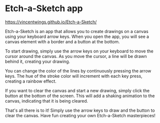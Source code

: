 # Etch-a-Sketch app

https://vincentwings.github.io/Etch-a-Sketch/

Etch-a-Sketch is an app that allows you to create drawings on a canvas using your keyboard arrow keys. When you open the app, you will see a canvas element with a border and a button at the bottom.

To start drawing, simply use the arrow keys on your keyboard to move the cursor around the canvas. As you move the cursor, a line will be drawn behind it, creating your drawing.

You can change the color of the lines by continuously pressing the arrow keys. The hue of the stroke color will increment with each key press, creating a rainbow effect.

If you want to clear the canvas and start a new drawing, simply click the button at the bottom of the screen. This will add a shaking animation to the canvas, indicating that it is being cleared.

That's all there is to it! Simply use the arrow keys to draw and the button to clear the canvas. Have fun creating your own Etch-a-Sketch masterpieces!
